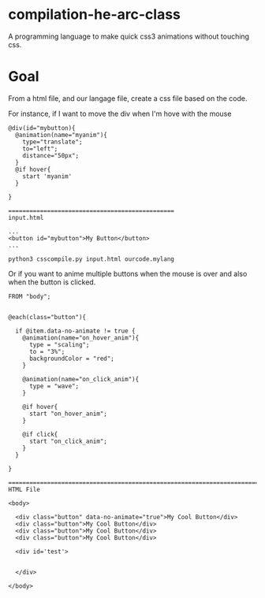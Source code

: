 # compilation-he-arc-class
A programming language to make quick css3 animations without touching css.


# Goal
From a html file, and our langage file, create a css file based on the code.

For instance, if I want to move the div when I'm hove with the mouse


```
@div(id="mybutton){
  @animation(name="myanim"){
    type="translate";
    to="left";
    distance="50px";  
  }
  @if hover{
    start 'myanim'
  }

}

===============================================
input.html

...
<button id="mybutton">My Button</button>
...

python3 csscompile.py input.html ourcode.mylang
```


Or if you want to anime multiple buttons when the mouse is over and also when the button is clicked.

```
FROM "body";


@each(class="button"){

  if @item.data-no-animate != true {
    @animation(name="on_hover_anim"){
      type = "scaling";
      to = "3%";
      backgroundColor = "red";
    }

    @animation(name="on_click_anim"){
      type = "wave";
    }
    
    @if hover{
      start "on_hover_anim";
    }

    @if click{
      start "on_click_anim";
    }
  }

}

===============================================================================
HTML File

<body>

  <div class="button" data-no-animate="true">My Cool Button</div>
  <div class="button">My Cool Button</div>
  <div class="button">My Cool Button</div>
  <div class="button">My Cool Button</div>

  <div id='test'>


  </div>

</body>



```
